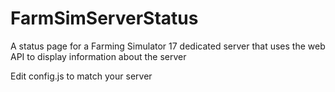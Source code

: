 # FarmSimServerStatus

A status page for a Farming Simulator 17 dedicated server that uses the web API to display information about the server

Edit config.js to match your server
